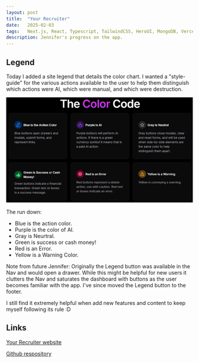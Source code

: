 ```yaml
---
layout: post
title:  "Your Recruiter"
date:   2025-02-03
tags:   Next.js, React, Typescript, TailwindCSS, HeroUI, MongoDB, Vercel, OpenAI
description: Jennifer's progress on the app.
---
```


<h2>Legend</h2>

Today I added a site legend that details the color chart. I wanted a "style-guide" for the various actions available to the user to help them distinguish which actions were AI, which were manual, and which were destruction. 

<img src="/assets/your-recruiter-color-chart.png" alt="Your Recruiter Color Chart" />

The run down: 
<ul>
  <li>Blue is the action color. </li>
  <li>Purple is the color of AI.</li>
  <li>Gray is Neurtral.</li>
  <li>Green is success or cash money!</li>
  <li>Red is an Error.</li>
  <li>Yellow is a Warning Color.</li>
</ul>

Note from future Jennifer: Originally the Legend button was available in the Nav and would open a drawer. While this might be helpful for new users it clutters the Nav and saturates the dashboard with buttons as the user becomes familiar with the app. I've since moved the Legend button to the footer. 

I still find it extremely helpful when add new features and content to keep myself following its rule :D

<h2>Links</h2>

<a href="https://your-recruiter.vercel.app">Your Recruiter website</a>

<a href="https://github.com/JennHaggerty/your-recruiter-reports">Github respository</a>